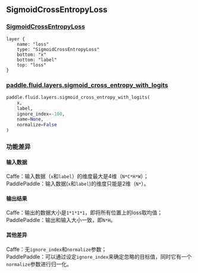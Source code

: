 ## SigmoidCrossEntropyLoss


### [SigmoidCrossEntropyLoss](http://caffe.berkeleyvision.org/tutorial/layers/sigmoidcrossentropyloss.html)
```
layer {
    name: "loss"
    type: "SigmoidCrossEntropyLoss"
    bottom: "x"
    bottom: "label"
    top: "loss"
}
```


### [paddle.fluid.layers.sigmoid_cross_entropy_with_logits](http://paddlepaddle.org/documentation/docs/zh/1.3/api_cn/layers_cn.html#permalink-158-sigmoid_cross_entropy_with_logits)
```python
paddle.fluid.layers.sigmoid_cross_entropy_with_logits(
    x, 
    label, 
    ignore_index=-100, 
    name=None, 
    normalize=False
)
```  

### 功能差异
#### 输入数据
Caffe：输入数据（`x`和`label`）的维度最大是4维（`N*C*H*W`）；                 
PaddlePaddle：输入数据(`x`和`label`)的维度只能是2维（`N*`）。
#### 输出结果
Caffe：输出的数据大小是`1*1*1*1`，即将所有位置上的loss取均值；                      
PaddlePaddle：输出和输入大小一致，即`N*H`。
#### 其他差异
Caffe：无`ignore_index`和`normalize`参数；  
PaddlePaddle：可以通过设定`ignore_index`来确定忽略的目标值，同时它有一个`normalize`参数进行归一化。

